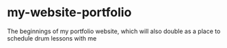 # my-website-portfolio
The beginnings of my portfolio website, which will also double as a place to schedule drum lessons with me

